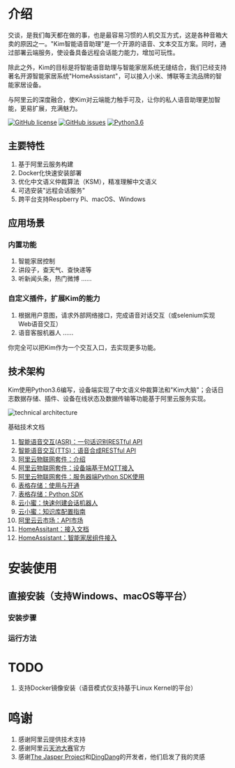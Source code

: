 # 介绍 

交谈，是我们每天都在做的事，也是最容易习惯的人机交互方式，这是各种音箱大卖的原因之一。"Kim智能语音助理"是一个开源的语音、文本交互方案。同时，通过部署云端服务，使设备具备远程会话能力能力，增加可玩性。

除此之外，Kim的目标是将智能语音助理与智能家居系统无缝结合，我们已经支持著名开源智能家居系统"HomeAssistant"，可以接入小米、博联等主流品牌的智能家居设备。

与阿里云的深度融合，使Kim对云端能力触手可及，让你的私人语音助理更加智能，更易扩展，充满魅力。

[![GitHub license](https://img.shields.io/github/license/tenstone/kim-voice-assistant.svg)](https://github.com/tenstone/kim-voice-assistant/blob/master/LICENSE)
[![GitHub issues](https://img.shields.io/github/issues/tenstone/kim-voice-assistant.svg)](https://github.com/tenstone/kim-voice-assistant/issues)
[![Python3.6](https://img.shields.io/badge/python3.6-green-brightgreen.svg)](https://www.python.org)


## 主要特性

1. 基于阿里云服务构建
1. Docker化快速安装部署
1. 优化中文语义仲裁算法（KSM），精准理解中文语义
2. 可选安装"远程会话服务"
2. 跨平台支持Respberry Pi、macOS、Windows

## 应用场景

### 内置功能

1. 智能家居控制
1. 讲段子，查天气、查快递等
1. 听新闻头条，热门微博
……

### 自定义插件，扩展Kim的能力

1. 根据用户意图，请求外部网络接口，完成语音对话交互（或selenium实现Web语音交互）
1. 语音客服机器人
……

你完全可以把Kim作为一个交互入口，去实现更多功能。

## 技术架构

Kim使用Python3.6编写，设备端实现了中文语义仲裁算法和"Kim大脑"；会话日志数据存储、插件、设备在线状态及数据传输等功能基于阿里云服务实现。

![technical architecture](https://raw.githubusercontent.com/tenstone/kim-voice-assistant/master/images/technical_architecture.png)

基础技术文档

1. [智能语音交互(ASR)：一句话识别RESTful API](https://help.aliyun.com/document_detail/52787.html)
1. [智能语音交互(TTS)：语音合成RESTful API](https://help.aliyun.com/document_detail/52793.html)
1. [阿里云物联网套件：介绍](https://help.aliyun.com/document_detail/30522.html)
1. [阿里云物联网套件：设备端基于MQTT接入](https://help.aliyun.com/document_detail/30539.html)
1. [阿里云物联网套件：服务器端Python SDK使用](https://help.aliyun.com/document_detail/42700.html)
1. [表格存储：使用与开通](https://help.aliyun.com/document_detail/27293.html)
1. [表格存储：Python SDK](https://help.aliyun.com/document_detail/31723.html)
1. [云小蜜：快速创建会话机器人](https://help.aliyun.com/document_detail/60459.html)
1. [云小蜜：知识库配置指南](https://help.aliyun.com/document_detail/60747.html)
1. [阿里云云市场：API市场](https://market.aliyun.com/data)
1. [HomeAssitant：接入文档](https://home-assistant.io/docs/)
1. [HomeAssistant：智能家居组件接入](https://home-assistant.io/components/)

# 安装使用

## 直接安装（支持Windows、macOS等平台）

### 安装步骤

### 运行方法

# TODO

1. 支持Docker镜像安装（语音模式仅支持基于Linux Kernel的平台）

# 鸣谢

1. 感谢阿里云提供技术支持
1. 感谢阿里云[天池大赛](https://tianchi.aliyun.com/)官方
1. 感谢[The Jasper Project](http://jasperproject.github.io/)和[DingDang](https://github.com/wzpan/dingdang-robot)的开发者，他们启发了我的灵感




